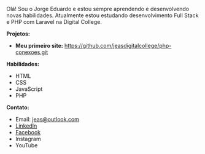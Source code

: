 Olá! Sou o Jorge Eduardo e estou sempre aprendendo e desenvolvendo novas habilidades.  Atualmente estou estudando desenvolvimento Full Stack e PHP com Laravel na Digital College.

**Projetos:**
* **Meu primeiro site:** https://github.com/jeasdigitalcollege/php-conexoes.git

**Habilidades:**
* HTML
* CSS
* JavaScript
* PHP
  
**Contato:**
* Email: jeas@outlook.com
* [LinkedIn](https://linkedin.com/in/jorgeeasiqueira)
* [Facebook](https://facebook.com/jorgeeasiqueira)
* Instagram 
* YouTube 
